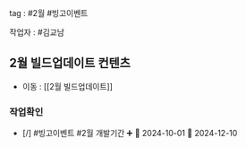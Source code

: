 
tag : #2월 #빙고이벤트

작업자 : #김교남

## 2월 빌드업데이트 컨텐츠
- 이동 : [[2월 빌드업데이트]]


### 작업확인
- [/] #빙고이벤트  #2월  개발기간 ➕ 🛫 2024-10-01 📅 2024-12-10

